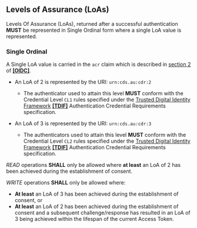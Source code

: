 ## Levels of Assurance (LoAs)
Levels Of Assurance (LoAs), returned after a successful authentication **MUST** be represented in Single Ordinal form where a single LoA value is represented.

<a id="ordinal-loa"></a>
### Single Ordinal
A Single LoA value is carried in the `acr` claim which is described in [section 2](https://openid.net/specs/openid-connect-core-1_0.html#IDToken) of **[[OIDC]](#nref-OIDC)**.

  - An LoA of 2 is represented by the URI: `urn:cds.au:cdr:2`
    - The authenticator used to attain this level **MUST** conform with the Credential Level `CL1` rules specified under the [Trusted Digital Identity Framework](https://www.digitalidentity.gov.au/tdif) **[[TDIF]](#nref-TDIF)** Authentication Credential Requirements specification.


  - An LoA of 3 is represented by the URI: `urn:cds.au:cdr:3`
    - The authenticators used to attain this level **MUST** conform with the Credential Level `CL2` rules specified under the [Trusted Digital Identity Framework](https://www.digitalidentity.gov.au/tdif) **[[TDIF]](#nref-TDIF)** Authentication Credential Requirements specification.

*READ* operations **SHALL** only be allowed where __at least__ an LoA of 2 has been achieved during the establishment of consent.

*WRITE* operations **SHALL** only be allowed where:

- __At least__ an LoA of 3 has been achieved during the establishment of consent, or
- __At least__ an LoA of 2 has been achieved during the establishment of consent and a subsequent challenge/response has resulted in an LoA of 3 being achieved within the lifespan of the current Access Token.
